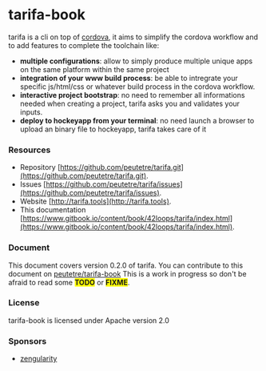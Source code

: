 # tarifa-book

tarifa is a cli on top of [cordova](http://cordova.apache.org/),
it aims to simplify the cordova workflow and to add features to complete the toolchain like:

* **multiple configurations**: allow to simply produce multiple unique apps on the same platform within the same project
* **integration of your www build process**: be able to intregrate your specific js/html/css or whatever build process in the
cordova workflow.
* **interactive project bootstrap**: no need to remember all informations needed when creating a project, tarifa
asks you and validates your inputs.
* **deploy to hockeyapp from your terminal**: no need launch a browser to upload an binary file to hockeyapp, tarifa takes care of it

### Resources

* Repository [https://github.com/peutetre/tarifa.git](https://github.com/peutetre/tarifa.git).
* Issues [https://github.com/peutetre/tarifa/issues](https://github.com/peutetre/tarifa/issues).
* Website [http://tarifa.tools](http://tarifa.tools).
* This documentation [https://www.gitbook.io/content/book/42loops/tarifa/index.html](https://www.gitbook.io/content/book/42loops/tarifa/index.html).

### Document

This document covers version 0.2.0 of tarifa. You can contribute to this document on [peutetre/tarifa-book](https://github.com/peutetre/tarifa-book.git)
This is a work in progress so don't be afraid to read some <span style="background:yellow;"><strong>TODO</strong></span> or <span style="background:yellow;"><strong>FIXME</strong></span>.

### License

tarifa-book is licensed under Apache version 2.0

### Sponsors

* [zengularity](http://zengularity.com)
